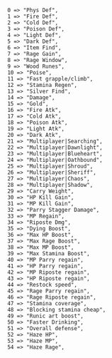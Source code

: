 		0 => "Phys Def", 
		1 => "Fire Def", 		
		2 => "Cold Def",          
		3 => "Poison Def",          
		4 => "Light Def",          
		5 => "Dark Def",          
		6 => "Item Find",
		7 => "Rage Gain", 
		8 => "Rage Window", 
		9 => "Wood Runes",
  		10 => "Poise", 
		11 => "Fast grapple/climb", 
		12 => "Stamina Regen", 
		13 => "Silver Find", 
		14 => "Damage", 
		15 => "Gold", 
		16 => "Fire Atk", 
		17 => "Cold Atk", 
		18 => "Poison Atk", 
		19 => "Light Atk", 
		20 => "Dark Atk", 
		21 => "Multiplayer|Searching", 
		22 => "Multiplayer|Dawnlight", 
		23 => "Multiplayer|Blueheart", 
		24 => "Multiplayer|Oathbound", 
		25 => "Multiplayer|Shroud", 
		26 => "Multiplayer|Sheriff", 
		27 => "Multiplayer|Chaos", 
		28 => "Multiplayer|Shadow", 
		29 => "Carry Weight",
		30 => "HP Kill Gain", 
		31 => "MP Kill Gain", 
		32 => "Parry Stagger Damage", 
		33 => "MP Regain", 
		34 => "Riposte Dmg", 
		35 => "Dying Boost", 
		36 => "Max HP Boost", 
		37 => "Max Rage Boost", 
		38 => "Max MP Boost", 
		39 => "Max Stamina Boost", 
		40 => "MP Parry regain", 
		41 => "HP Parry regain", 
		42 => "MP Riposte regain", 
		43 => "HP Riposte regain", 
		44 => "Restock speed", 
		45 => "Rage Parry regain", 
		46 => "Rage Riposte regain", 
		47 => "Stamina coverage", 
		48 => "Blocking stamina cheap", 
		49 => "Runic art boost", 
		50 => "Faster Drinking", 
		51 => "Overall defense", 
		52 => "Haze HP", 
		53 => "Haze MP", 
		54 => "Haze Rage",
